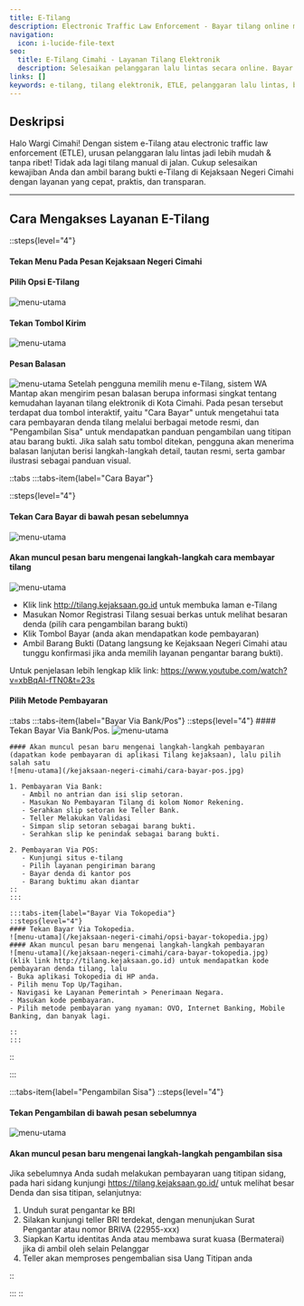 ```yaml
---
title: E-Tilang
description: Electronic Traffic Law Enforcement - Bayar tilang online mudah dan cepat. Ambil barang bukti di Kejaksaan Negeri Cimahi tanpa ribet.
navigation:
  icon: i-lucide-file-text
seo:
  title: E-Tilang Cimahi - Layanan Tilang Elektronik
  description: Selesaikan pelanggaran lalu lintas secara online. Bayar via bank, POS, atau Tokopedia. Layanan cepat, praktis, dan transparan.
links: []
keywords: e-tilang, tilang elektronik, ETLE, pelanggaran lalu lintas, bayar tilang online, Kejaksaan Cimahi, barang bukti, denda tilang
---
```


## Deskripsi

Halo Wargi Cimahi!
Dengan sistem e-Tilang atau electronic traffic law enforcement (ETLE), urusan pelanggaran lalu lintas jadi lebih mudah & tanpa ribet!
Tidak ada lagi tilang manual di jalan.
Cukup selesaikan kewajiban Anda dan ambil barang bukti e-Tilang di Kejaksaan Negeri Cimahi dengan layanan yang cepat, praktis, dan transparan.

---

## Cara Mengakses Layanan E-Tilang

::steps{level="4"}

#### Tekan Menu Pada Pesan Kejaksaan Negeri Cimahi

#### Pilih Opsi E-Tilang
![menu-utama](/kejaksaan-negeri-cimahi/opsi-etilang.jpg)

#### Tekan Tombol Kirim
![menu-utama](/kejaksaan-negeri-cimahi/kirim-etilang.jpg)

#### Pesan Balasan
![menu-utama](/kejaksaan-negeri-cimahi/balasan-etilang.jpg)
Setelah pengguna memilih menu e-Tilang, sistem WA Mantap akan mengirim pesan balasan berupa informasi singkat tentang kemudahan layanan tilang elektronik di Kota Cimahi. Pada pesan tersebut terdapat dua tombol interaktif, yaitu "Cara Bayar" untuk mengetahui tata cara pembayaran denda tilang melalui berbagai metode resmi, dan "Pengambilan Sisa" untuk mendapatkan panduan pengambilan uang titipan atau barang bukti. Jika salah satu tombol ditekan, pengguna akan menerima balasan lanjutan berisi langkah-langkah detail, tautan resmi, serta gambar ilustrasi sebagai panduan visual.

::tabs
  :::tabs-item{label="Cara Bayar"}

  ::steps{level="4"}

  #### Tekan Cara Bayar di bawah pesan sebelumnya 
  ![menu-utama](/kejaksaan-negeri-cimahi/cara-bayar.jpg)

  #### Akan muncul pesan baru mengenai langkah-langkah cara membayar tilang
  ![menu-utama](/kejaksaan-negeri-cimahi/balasan-cara-bayar.jpg)
  - Klik link http://tilang.kejaksaan.go.id untuk membuka laman e-Tilang 
  - Masukan Nomor Registrasi Tilang sesuai berkas untuk melihat besaran denda (pilih cara pengambilan barang bukti)
  - Klik Tombol Bayar (anda akan mendapatkan kode pembayaran)
  - Ambil Barang Bukti (Datang langsung ke Kejaksaan Negeri Cimahi atau tunggu konfirmasi jika anda memilih layanan pengantar barang bukti).

  Untuk penjelasan lebih lengkap klik link: https://www.youtube.com/watch?v=xbBqAI-fTN0&t=23s

  #### Pilih Metode Pembayaran

  ::tabs
    :::tabs-item{label="Bayar Via Bank/Pos"}
    ::steps{level="4"}
    #### Tekan Bayar Via Bank/Pos. 
    ![menu-utama](/kejaksaan-negeri-cimahi/opsi-bayar-pos.jpg)
    
    #### Akan muncul pesan baru mengenai langkah-langkah pembayaran (dapatkan kode pembayaran di aplikasi Tilang kejaksaan), lalu pilih salah satu
    ![menu-utama](/kejaksaan-negeri-cimahi/cara-bayar-pos.jpg)

    1. Pembayaran Via Bank:
       - Ambil no antrian dan isi slip setoran.
       - Masukan No Pembayaran Tilang di kolom Nomor Rekening.
       - Serahkan slip setoran ke Teller Bank.
       - Teller Melakukan Validasi
       - Simpan slip setoran sebagai barang bukti.
       - Serahkan slip ke penindak sebagai barang bukti.

    2. Pembayaran Via POS:
       - Kunjungi situs e-tilang
       - Pilih layanan pengiriman barang
       - Bayar denda di kantor pos
       - Barang buktimu akan diantar
    ::
    :::

    :::tabs-item{label="Bayar Via Tokopedia"}
    ::steps{level="4"}
    #### Tekan Bayar Via Tokopedia.
    ![menu-utama](/kejaksaan-negeri-cimahi/opsi-bayar-tokopedia.jpg)
    #### Akan muncul pesan baru mengenai langkah-langkah pembayaran
    ![menu-utama](/kejaksaan-negeri-cimahi/cara-bayar-tokopedia.jpg)
    (klik link http://tilang.kejaksaan.go.id) untuk mendapatkan kode pembayaran denda tilang, lalu
    - Buka aplikasi Tokopedia di HP anda.
    - Pilih menu Top Up/Tagihan.
    - Navigasi ke Layanan Pemerintah > Penerimaan Negara.
    - Masukan kode pembayaran.
    - Pilih metode pembayaran yang nyaman: OVO, Internet Banking, Mobile Banking, dan banyak lagi.

    ::
    :::
  ::

  :::

  :::tabs-item{label="Pengambilan Sisa"}
  ::steps{level="4"}
  #### Tekan Pengambilan di bawah pesan sebelumnya 
  ![menu-utama](/kejaksaan-negeri-cimahi/opsi-pengambilan-sisa.jpg)

  #### Akan muncul pesan baru mengenai langkah-langkah pengambilan sisa
  Jika sebelumnya Anda sudah melakukan pembayaran uang titipan sidang, pada hari sidang kunjungi https://tilang.kejaksaan.go.id/ untuk melihat besar Denda dan sisa titipan, selanjutnya:

  1. Unduh surat pengantar ke BRI
  2. Silakan kunjungi teller BRI terdekat, dengan menunjukan Surat Pengantar atau nomor BRIVA (22955-xxx)
  3. Siapkan Kartu identitas Anda atau membawa surat kuasa (Bermaterai) jika di ambil oleh selain Pelanggar
  4. Teller akan memproses pengembalian sisa Uang Titipan anda

  ::

  :::
::